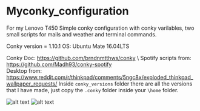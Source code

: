 # Myconky_configuration
For my Lenovo T450
Simple conky configuration with conky varilables, two small scripts for mails and weather and terminal commands.


Conky version = 1.10.1
OS: Ubuntu Mate 16.04LTS

Conky Doc: https://github.com/brndnmtthws/conky \\ 
Spotify scripts from: https://github.com/Madh93/conky-spotify \
Desktop from: https://www.reddit.com/r/thinkpad/comments/5ngc8x/exploded_thinkpad_wallpaper_requests/
Inside `conky_versions` folder there are all the versions that I have made, just copy the `.conky` folder inside your `\home` folder.

![alt text](https://github.com/linofex/My_conky_conf/blob/master/dekstop_conky_spotify.png)
![alt text](https://github.com/linofex/My_conky_conf/blob/master/conky_versions/desktop.png)
